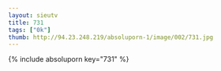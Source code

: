 ```yaml
--- 
layout: sieutv
title: 731
tags: ["0k"]
thumb: http://94.23.248.219/absoluporn-1/image/002/731.jpg
---
```

{% include absoluporn key="731" %} 
